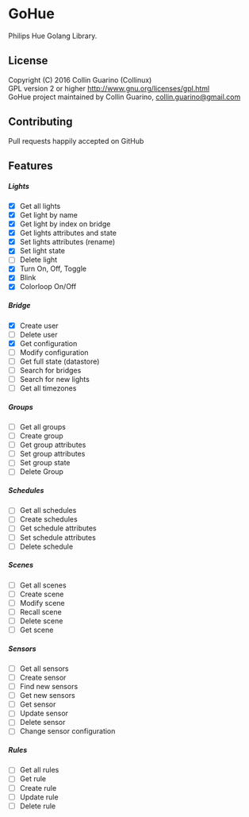 # GoHue
Philips Hue Golang Library.

## License
Copyright (C) 2016 Collin Guarino (Collinux)  
GPL version 2 or higher http://www.gnu.org/licenses/gpl.html  
GoHue project maintained by Collin Guarino, collin.guarino@gmail.com

## Contributing  
Pull requests happily accepted on GitHub


## Features
##### Lights
- [x] Get all lights
- [x] Get light by name
- [x] Get light by index on bridge
- [x] Get lights attributes and state
- [x] Set lights attributes (rename)
- [x] Set light state
- [ ] Delete light
- [x] Turn On, Off, Toggle
- [x] Blink
- [x] Colorloop On/Off
##### Bridge
- [x] Create user
- [ ] Delete user
- [x] Get configuration
- [ ] Modify configuration
- [ ] Get full state (datastore)
- [ ] Search for bridges
- [ ] Search for new lights
- [ ] Get all timezones  
##### Groups
- [ ] Get all groups
- [ ] Create group
- [ ] Get group attributes
- [ ] Set group attributes
- [ ] Set group state
- [ ] Delete Group
##### Schedules
- [ ] Get all schedules
- [ ] Create schedules
- [ ] Get schedule attributes
- [ ] Set schedule attributes
- [ ] Delete schedule
##### Scenes
- [ ] Get all scenes
- [ ] Create scene
- [ ] Modify scene
- [ ] Recall scene
- [ ] Delete scene
- [ ] Get scene
##### Sensors
- [ ] Get all sensors
- [ ] Create sensor
- [ ] Find new sensors
- [ ] Get new sensors
- [ ] Get sensor
- [ ] Update sensor
- [ ] Delete sensor
- [ ] Change sensor configuration
##### Rules
- [ ] Get all rules
- [ ] Get rule
- [ ] Create rule
- [ ] Update rule
- [ ] Delete rule
